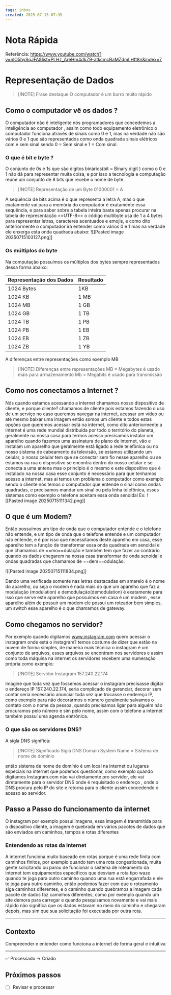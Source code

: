 ```yaml
---
tags: inbox
created: 2025-07-15 07:35
---
```


# Nota Rápida

Referência: https://www.youtube.com/watch?v=nlO5hySqJFA&list=PLHz_AreHm4dkZ9-atkcmcBaMZdmLHft8n&index=7

# Representação de Dados


> [!NOTE] Frase destaque
> O computador é um burro muito rápido
>

## Como  o computador vê os dados ?

O computador não é inteligente nós programadores que concedemos a inteligência ao computador , assim como todo equipamento eletrônico o computador funciona através de sinais como 0 e 1, mas na verdade não são vários 0 e 1 que são representados como onda quadrada sinais elétricos com e sem sinal sendo 0 = Sem sinal e 1 = Com sinal.

### O que é bit e byte ?

O conjunto de 0s e 1s que são digitos binários(bit = Binary digit ) como o 0 e 1 não dá para representar muita coisa, e por isso a tecnologia e computação reúne um conjunto de 8 bits
que recebe o nome de byte.
  
> [!NOTE] Representação de um Byte
> 01000001 = A

A sequência de bits acima é o que representa a letra A, mas o que exatamente vai para a memória do computador é exatamente essa sequência, e para saber sobre a tabela inteira basta apenas procurar na tabela de representação ==UTF-8== o código multibyte usa de 1 a 4 bytes para representar letras, caracteres acentuados e emojis, e como dito anteriormente o computador irá entender como vários 0 e 1 mas na verdade ele enxerga esta onda quadrada abaixo:
![[Pasted image 20250715103127.png]]

###  Os múltiplos do byte

Na computação possuímos os múltiplos dos bytes sempre representados dessa forma abaixo:


| Representação dos Dados | Resultado |
| ----------------------- | --------- |
| 1024 Bytes              | 1KB       |
| 1024 KB                 | 1 MB      |
| 1024 MB                 | 1 GB      |
| 1024 GB                 | 1 TB      |
| 1024 TB                 | 1 PB      |
| 1024 PB                 | 1 EB      |
| 1024 EB                 | 1 ZB      |
| 1024 ZB                 | 1 YB      |
A diferenças entre representações como exemplo MB

> [!NOTE] Diferenças entre representações
> MB = Megabytes é usado mais para armazenamento
> Mb = Megabits é usado para transmissão

## Como nos conectamos a Internet ?

Nós quando estamos acessando a internet chamamos nosso dispositivo de cliente, e porque cliente? chamamos de cliente pois estamos fazendo o uso de um serviço no caso queremos navegar na internet, acessar um vídeo ou até mesmo baixar uma imagem então somos um cliente e todos estas opções que queremos acessar está na internet, como dito anteriormente a internet é uma rede mundial distribuída por todo o território do planeta, geralmente na nossa casa para termos acesso precisamos instalar um aparelho quando fazemos uma assinatura de plano de internet, vão e instalam um aparelho que geralmente está ligado a rede telefônica ou no nosso sistema de cabeamento da televisão, se estamos utilizando um celular, o nosso celular tem que se conectar sem fio nesse aparelho ou se estamos na rua o dispositivo se encontra dentro do nosso celular e se conecta a uma antena mas o princípio é o mesmo e este dispositivo que é instalado na nossa casa esse conjunto é necessário para que tenhamos acesso a internet, mas ai temos um problema o computador como exemplo sendo o cliente nós temos o computador que entende o sinal como ondas quadradas, e precisamos mandar um sinal ou pela linha telefônica, esses sistemas como exemplo o telefone aceitam essa onda senoidal 
Ex:
![[Pasted image 20250715111342.png]]

## O que é um Modem?

Então possuímos um tipo de onda que o computador entende e o telefone não entende, e um tipo de onda que o telefone entende e um computador não entende, e é por isso que necessitamos deste aparelho em casa, esse aparelho tem a função de transformar essa onda quadrada em senoidal e que chamamos de ==mo==dulação e também tem que fazer ao contrário quando os dados chegarem na nossa casa transformar de onda senoidal e ondas quadradas que chamamos de ==dem==odulação.

![[Pasted image 20250715111834.png]]

Dando uma verificada somente nas letras destacadas em amarelo é o nome do aparelho, ou seja o modem é nada mais do que um aparelho que faz a modulação (modulation) e demodulação(demodulation) é exatamente para isso que serve este aparelho que possuímos em casa é um modem , esse aparelho além de possuir um modem ele possui um roteador bem simples, um switch esse aparelho é o que chamamos de gateway.

## Como chegamos no servidor?

Por exemplo quando digitamos www.instagram.com quero acessar o instagram onde está o instagram? temos costume de dizer que estão na nuvem de forma simples, de maneira mais técnica o instagram é um conjunto de arquivos, esses arquivos se encontram nos servidores e assim como toda máquina na internet os servidores recebem uma numeração própria como exemplo:

> [!NOTE] Servidor Instagram
> 157.240.22.174

Imagine que toda vez que fossemos acessar o instagram precisasse digitar o endereço IP 157.240.22.174, seria complicado de gerenciar, decorar sem contar seria necessário anunciar toda vez que trocasse o endereço IP, como exemplo para não decorarmos o número geralmente salvamos o contato com o nome da pessoa, quando precisamos ligar para alguém não procuramos pelo número e sim pelo nome, assim com o telefone a internet também possuí uma agenda eletrônica.

### O que são os servidores DNS?

A sigla DNS significa: 

> [!NOTE] Significado Sigla DNS
> Domain System Name = Sistema de nome de domínio

então sistema de nome de domínio é um local na internet ou lugares especiais na internet que podemos questionar, como exemplo quando digitamos Instagram.com não vai diretamente pro servidor, ele vai diretamente para o servidor DNS onde é requisitado o endereço , onde o DNS procura pelo IP do site e retorna para o cliente assim concedendo o acesso ao servidor.

## Passo a Passo do funcionamento da internet

O instagram por exemplo possuí imagens, essa imagem é transmitida para o dispositivo cliente, a imagem é quebrada em vários pacotes de dados que são enviados em caminhos, tempos e rotas diferentes

### Entendendo as rotas da Internet

A internet funciona muito baseado em rotas porque é uma rede finita com caminhos finitos, por exemplo quando tem uma rota congestionada, muita gente solicitando ou parou de funcionar o sistema de roteamento da internet tem equipamentos específicos que desviam a rota tipo waze quando te joga para outro caminho quando uma rua está engarrafada e ele te joga para outro caminho, então podemos fazer com que o roteamento siga caminhos diferentes, e o caminho quando quebramos a imagem cada pacote de dados faz caminhos diferentes, como por exemplo quando um site demora para carregar e quando pesquisamos novamente e vai mais rápido não significa que os dados estavam no meio do caminho e chegaram depois, mas sim que sua solicitação foi executada por outra rota.

---

## Contexto

Compreender e entender como funciona a internet de forma geral e intuitiva

---

✅ Processado → Criado
## Próximos passos

- [ ] Revisar e processar
